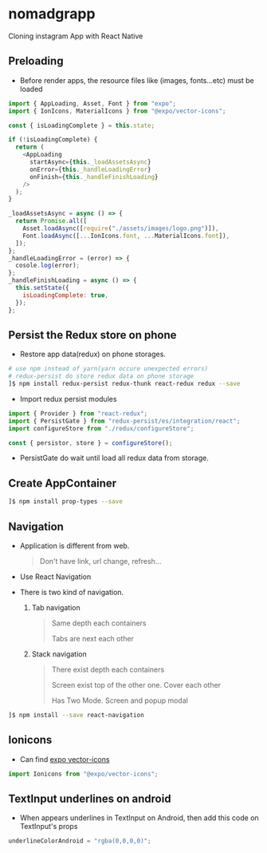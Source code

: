 # nomadgrapp

Cloning instagram App with React Native

## Preloading

* Before render apps, the resource files like (images, fonts...etc) must be loaded

```js
import { AppLoading, Asset, Font } from "expo";
import { IonIcons, MaterialIcons } from "@expo/vector-icons";

const { isLoadingComplete } = this.state;

if (!isLoadingComplete) {
  return (
    <AppLoading
      startAsync={this._loadAssetsAsync}
      onError={this._handleLoadingError}
      onFinish={this._handleFinishLoading}
    />
  );
}

_loadAssetsAsync = async () => {
  return Promise.all([
    Asset.loadAsync([require("./assets/images/logo.png")]),
    Font.loadAsync([...IonIcons.font, ...MaterialIcons.font]),
  ]);
};
_handleLoadingError = (error) => {
  cosole.log(error);
};
_handleFinishLoading = async () => {
  this.setState({
    isLoadingComplete: true,
  });
};
```

## Persist the Redux store on phone

* Restore app data(redux) on phone storages.

```bash
# use npm instead of yarn(yarn occure unexpected errors)
# redux-persist do store redux data on phone storage
]$ npm install redux-persist redux-thunk react-redux redux --save
```

* Import redux persist modules

```js
import { Provider } from "react-redux";
import { PersistGate } from "redux-persist/es/integration/react";
import configureStore from "./redux/configureStore";

const { persistor, store } = configureStore();
```

* PersistGate do wait until load all redux data from storage.

## Create AppContainer

```bash
]$ npm install prop-types --save
```

## Navigation

* Application is different from web.
  > Don't have link, url change, refresh...
* Use React Navigation

* There is two kind of navigation.
  1.  Tab navigation
      > Same depth each containers
      >
      > Tabs are next each other
  2.  Stack navigation
      > There exist depth each containers
      >
      > Screen exist top of the other one. Cover each other
      >
      > Has Two Mode. Screen and popup modal

```bash
]$ npm install --save react-navigation
```

## Ionicons

* Can find [expo vector-icons](https://expo.github.io/vector-icons/)

```js
import Ionicons from "@expo/vector-icons";
```

## TextInput underlines on android

* When appears underlines in TextInput on Android, then add this code on TextInput's props

```js
underlineColorAndroid = "rgba(0,0,0,0)";
```
